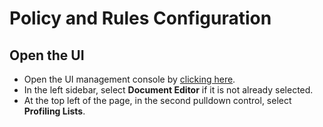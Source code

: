 # Policy and Rules Configuration

## Open the UI

* Open the UI management console by [clicking here](https://[[HOST_SUBDOMAIN]]-30080-[[KATACODA_HOST]].environments.katacoda.com). 
* In the left sidebar, select **Document Editor** if it is not already selected.
* At the top left of the page,  in the second pulldown control, select **Profiling Lists**.

